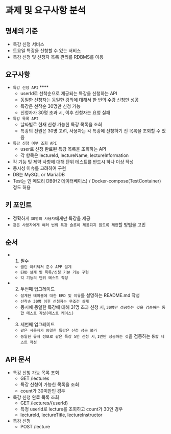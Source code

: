 # 과제 및 요구사항 분석

## 명세의 기준
- 특강 신청 서비스
- 토요일 특강을 신청할 수 있는 서비스
- 특강 신청 및 신청자 목록 관리를 RDBMS를 이용

## 요구사항
- `특강 신청 API` ****
  - userId로 선착순으로 제공되는 특강을 신청하는 API
  - 동일한 신청자는 동일한 강의에 대해서 한 번의 수강 신청만 성공
  - 특강은 선착순 30명만 신청 가능
  - 신청자가 30명 초과 시, 이후 신청자는 요청 실패
- `특강 목록 API`
  - 날짜별로 현재 신청 가능한 특강 목록을 조회
  - 특강의 전원은 30명 고려, 사용자는 각 특강에 신청하기 전 목록을 조회할 수 있음
- `특강 신청 여부 조회 API`
  - user로 신청 완료된 특강 목록을 조회하는 API
  - 각 항목은 lectureId, lectureName, lectureInformation
- 각 기능 및 제약 사항에 대해 단위 테스트를 반드시 하나 이상 작성
- 동시성 이슈를 고려하여 구현
- DB는 MySQL or MariaDB
- Test는 인 메모리 DB(H2 데이터베이스) / Docker-compose(TestContainer) 정도 허용

## 키 포인트
- 정확하게 `30명의 사용자`에게만 특강을 제공
- `같은 사용자에게 여러 번의 특강 슬롯이 제공되지 않도록 제한`할 방법을 고민

## 순서

- 1. 필수
  - `클린 아키텍처 준수 APP 설계`
  - `ERD 설계 및 목록/신청 기본 기능 구현`
  - `각 기능의 단위 테스트 작성`
- 2. 두번째 업그레이드
  - `설계한 테이블에 대한 ERD 및 이유`를 설명하는 README.md 작성
  - `선착순 30명 이후 신청자는 무조건 실패`
  - 동시에 동일한 특강에 대해 31명 초과 신청 시, `30명만 성공하는 것을 검증하는 통합 테스트 작성(테스트 케이스)`
- 3. 세번째 업그레이드
  - `같은 사용자가 동일한 특강은 신청 성공 불가`
  - `동일한 유저 정보로 같은 특강 5번 신청 시`, `1번만 성공하는 것`을 검증하는 `통합 테스트 작성`

## API 문서
- 특강 신청 가능 목록 조회 
  - GET /lectures
  - 특강 신청이 가능한 목록을 조회
  - count가 30미만인 경우
- 특강 신청 완료 목록 조회 
  - GET /lectures/{userId}
  - 특정 userId로 lecture를 조회하고 count가 30인 경우
  - lectureId, lectureTitle, lectureInstructor
- 특강 신청 
  - POST /lecture